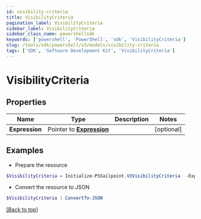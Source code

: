 ```yaml
---
id: visibility-criteria
title: VisibilityCriteria
pagination_label: VisibilityCriteria
sidebar_label: VisibilityCriteria
sidebar_class_name: powershellsdk
keywords: ['powershell', 'PowerShell', 'sdk', 'VisibilityCriteria'] 
slug: /tools/sdk/powershell/v3/models/visibility-criteria
tags: ['SDK', 'Software Development Kit', 'VisibilityCriteria']
---
```



# VisibilityCriteria

## Properties

Name | Type | Description | Notes
------------ | ------------- | ------------- | -------------
**Expression** |  Pointer to [**Expression**](expression) |  | [optional] 

## Examples

- Prepare the resource
```powershell
$VisibilityCriteria = Initialize-PSSailpoint.V3VisibilityCriteria  -Expression null
```

- Convert the resource to JSON
```powershell
$VisibilityCriteria | ConvertTo-JSON
```


[[Back to top]](#) 

